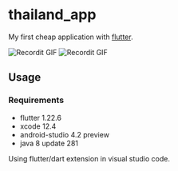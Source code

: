 # thailand_app

My first cheap application with [flutter](https://flutter.dev/).

![Recordit GIF](https://raw.githubusercontent.com/trixky/thailand_app/master/demo/iphone_12_pro_max.png)
![Recordit GIF](https://raw.githubusercontent.com/trixky/thailand_app/master/demo/pixel_3a_xl.png)

## Usage

### Requirements

- flutter 1.22.6
- xcode 12.4
- android-studio 4.2 preview
- java 8 update 281

Using flutter/dart extension in visual studio code.